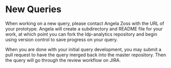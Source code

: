 # New Queries

When working on a new query, please contact Angela Zoss with the URL of your prototype. Angela will create a subdirectory and README file for your work, at which point you can fork the ldp-analytics repository and begin using version control to save progress on your query.

When you are done with your initial query development, you may submit a pull request to have the query merged back into the master repository. Then the query will go through the review workflow on JIRA.